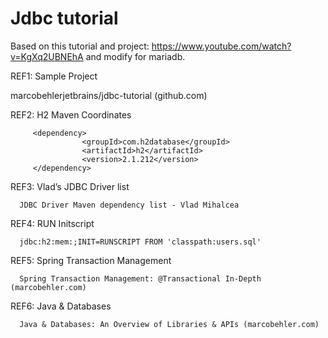 # Jdbc tutorial

Based on this tutorial and project: https://www.youtube.com/watch?v=KgXq2UBNEhA and modify for mariadb.

REF1: Sample Project

marcobehlerjetbrains/jdbc-tutorial (github.com)


REF2: H2 Maven Coordinates

         <dependency>
                    <groupId>com.h2database</groupId>
                    <artifactId>h2</artifactId>
                    <version>2.1.212</version>
         </dependency>


REF3: Vlad’s JDBC Driver list

      JDBC Driver Maven dependency list - Vlad Mihalcea


REF4: RUN Initscript

      jdbc:h2:mem:;INIT=RUNSCRIPT FROM 'classpath:users.sql'


REF5: Spring Transaction Management

      Spring Transaction Management: @Transactional In-Depth (marcobehler.com)


REF6: Java & Databases
      
      Java & Databases: An Overview of Libraries & APIs (marcobehler.com)
